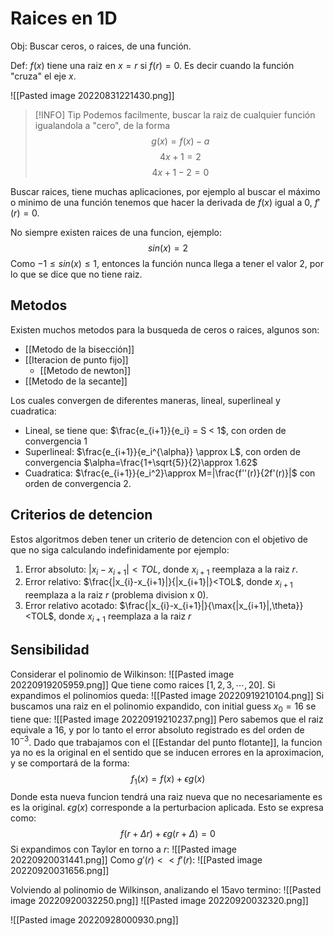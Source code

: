 # Raices en 1D

Obj:  Buscar ceros, o raices, de una función.

Def: $f(x)$ tiene una raiz en $x=r$ si $f(r) =0$.
Es decir cuando la función "cruza" el eje $x$.

![[Pasted image 20220831221430.png]]

>[!INFO] Tip
Podemos facilmente, buscar la raiz de cualquier función igualandola a "cero", de la forma $$g(x)=f(x)-a$$$$4x+1=2$$$$4x+1-2=0$$

Buscar raices, tiene muchas aplicaciones, por ejemplo al buscar el máximo o minimo de una función tenemos que hacer la derivada de $f(x)$ igual a 0, $f'(r)=0$.

No siempre existen raices de una funcion, ejemplo:
$$sin(x)=2$$
Como $-1 \leq sin(x) \leq 1$, entonces la función nunca llega a tener el valor 2, por lo que se dice que no tiene raiz.
## Metodos

Existen muchos metodos para la busqueda de ceros o raices, algunos son:
- [[Metodo de la bisección]]
- [[Iteracion de punto fijo]]
	- [[Metodo de newton]]
- [[Metodo de la secante]]

Los cuales convergen de diferentes maneras, lineal, superlineal y cuadratica:
- Lineal, se tiene que: $\frac{e_{i+1}}{e_i} = S < 1$, con orden de convergencia 1
- Superlineal: $\frac{e_{i+1}}{e_i^{\alpha}} \approx L$, con orden de convergencia $\alpha=\frac{1+\sqrt{5}}{2}\approx 1.62$
- Cuadratica: $\frac{e_{i+1}}{e_i^2}\approx M=|\frac{f''(r)}{2f'(r)}|$ con orden de convergencia 2.

## Criterios de detencion
Estos algoritmos deben tener un criterio de detencion con el objetivo de que no siga calculando indefinidamente por ejemplo:

1. Error absoluto: $|x_i-x_{i+1}| < TOL$, donde $x_{i+1}$ reemplaza a la raiz $r$.
2. Error relativo: $\frac{|x_{i}-x_{i+1}|}{|x_{i+1}|}<TOL$, donde $x_{i+1}$ reemplaza a la raiz $r$ (problema division x 0).
3. Error relativo acotado: $\frac{|x_{i}-x_{i+1}|}{\max{|x_{i+1}|,\theta}}<TOL$, donde $x_{i+1}$ reemplaza a la raiz $r$


## Sensibilidad
Considerar el polinomio de Wilkinson:
![[Pasted image 20220919205959.png]]
Que tiene como raices $[1,2,3,\cdots,20]$.
Si expandimos el polinomios queda:
![[Pasted image 20220919210104.png]]
Si buscamos una raiz en el polinomio expandido, con initial guess $x_0=16$ se tiene que:
![[Pasted image 20220919210237.png]]
Pero sabemos que el raiz equivale a $16$, y por lo tanto el error absoluto registrado es del orden de $10^{-3}$.
Dado que trabajamos con el [[Estandar del punto flotante]], la funcion ya no es la original en el sentido que se inducen errores en la aproximacion, y se comportará de la forma: $$f_1(x)=f(x)+\epsilon g(x)$$
Donde esta nueva funcion tendrá una raiz nueva que no necesariamente es  es la original. $\epsilon g(x)$ corresponde a la perturbacion aplicada.
Esto se expresa como:$$f(r+\Delta r)+\epsilon g(r+\Delta)=0$$
Si expandimos con Taylor en torno a $r$:
![[Pasted image 20220920031441.png]]
Como $g'(r)<<f'(r)$:
![[Pasted image 20220920031656.png]]

Volviendo al polinomio de Wilkinson, analizando el 15avo termino:
![[Pasted image 20220920032250.png]]
![[Pasted image 20220920032320.png]]

![[Pasted image 20220928000930.png]]
